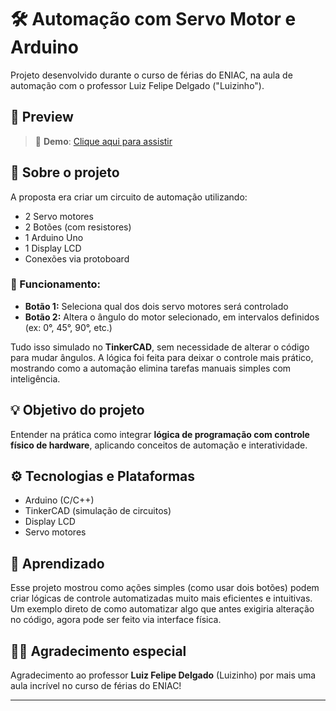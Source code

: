 # 🛠️ Automação com Servo Motor e Arduino

Projeto desenvolvido durante o curso de férias do ENIAC, na aula de automação com o professor Luiz Felipe Delgado ("Luizinho").

## 📸 Preview

> 🎥 **Demo**: [Clique aqui para assistir](https://youtu.be/DpEKYPZQdKw)  

## 🧩 Sobre o projeto

A proposta era criar um circuito de automação utilizando:

- 2 Servo motores
- 2 Botões (com resistores)
- 1 Arduino Uno
- 1 Display LCD
- Conexões via protoboard

### 🔁 Funcionamento:

- **Botão 1:** Seleciona qual dos dois servo motores será controlado
- **Botão 2:** Altera o ângulo do motor selecionado, em intervalos definidos (ex: 0°, 45°, 90°, etc.)

Tudo isso simulado no **TinkerCAD**, sem necessidade de alterar o código para mudar ângulos. A lógica foi feita para deixar o controle mais prático, mostrando como a automação elimina tarefas manuais simples com inteligência.

## 💡 Objetivo do projeto

Entender na prática como integrar **lógica de programação com controle físico de hardware**, aplicando conceitos de automação e interatividade.

## ⚙️ Tecnologias e Plataformas

- Arduino (C/C++)
- TinkerCAD (simulação de circuitos)
- Display LCD
- Servo motores

## 🧠 Aprendizado

Esse projeto mostrou como ações simples (como usar dois botões) podem criar lógicas de controle automatizadas muito mais eficientes e intuitivas. Um exemplo direto de como automatizar algo que antes exigiria alteração no código, agora pode ser feito via interface física.

## 👨‍🏫 Agradecimento especial

Agradecimento ao professor **Luiz Felipe Delgado** (Luizinho) por mais uma aula incrível no curso de férias do ENIAC!

---

